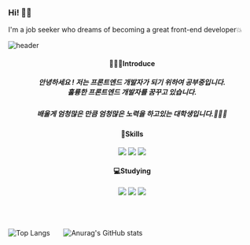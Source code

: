 ### Hi! 👋👋
I'm a job seeker who dreams of becoming a great front-end developer💥

<!--
**plla2/plla2** is a ✨ _special_ ✨ repository because its `README.md` (this file) appears on your GitHub profile.

Here are some ideas to get you started:

- 🔭 I’m currently working on ...
- 🌱 I’m currently learning ...
- 👯 I’m looking to collaborate on ...
- 🤔 I’m looking for help with ...
- 💬 Ask me about ...
- 📫 How to reach me: ...
- 😄 Pronouns: ...
- ⚡ Fun fact: ...
-->

![header](https://capsule-render.vercel.app/api?type=waving&color=auto&height=200&fontAlign=50&fontSize=60&text=Welcome!!&desc=plla2's%20github&descAlign=80&animation=fadeIn)
<div align=center>
<h4>🙋🏻‍♂️Introduce</h4>
<h5>안녕하세요 ! 저는 프론트엔드 개발자가 되기 위하여 공부중입니다.</br>훌륭한 프론트엔드 개발자를 꿈꾸고 있습니다.</br></h5>
<h5>배울게 엄청많은 만큼 엄청많은 노력을 하고있는 대학생입니다.🧑🏻‍🎓<h5>
</div>

<div align=center>
<h4>🔋Skills</h4>
  <img src="https://img.shields.io/badge/HTML5-E34F26?style=flat&logo=html5&logoColor=white"/>
  <img src="https://img.shields.io/badge/CSS3-1572B6?style=flat&logo=css3&logoColor=white"/>
  <img src="https://img.shields.io/badge/JavaScript-F7DF1E?style=flat&logo=javascript&logoColor=black"/>
</div>
 
<div align=center>
  <h4>💻Studying</h4>
  <img src="https://img.shields.io/badge/TypeScript-007ACC?style=flat&logo=typescript&logoColor=white"/>
  <img src="https://img.shields.io/badge/React-20232A?style=flat&logo=react&logoColor=61DAFB"/>
  <img src="https://img.shields.io/badge/Vue.js-35495E?style=flat&logo=vue.js&logoColor=4FC08D"/>
</div>
  <br/>  <br/>  <br/>
  
  
![Top Langs](https://github-readme-stats.vercel.app/api/top-langs/?username=plla2&layout=compact&theme=merko) &nbsp;&nbsp;&nbsp;&nbsp;&nbsp;&nbsp;![Anurag's GitHub stats](https://github-readme-stats.vercel.app/api?username=plla2&show_icons=true&theme=merko)
